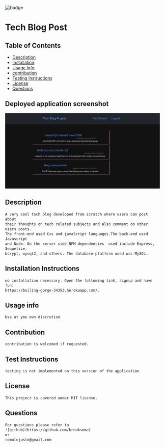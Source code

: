 ![badge](https://img.shields.io/static/v1?label=license&message=MIT&color=<green>)

# Tech Blog Post


    
    

## Table of Contents
    
* [Description](#description)
* [Installation](#installation-instructions)
* [Usage Info](#usage-info)
* [contribution](#contribution)
* [Testing Instructions](#test-instructions)
* [License](#license)
* [Questions](#questions)
    
## Deployed application screenshot

![](public/assets/boiling-gorge-screenshot.png)

## Description
    A very cool tech blog developed from scratch where users can post about
    their thoughts on tech related subjects and also comment on other users posts.
    The front-end used Css and javaScript languages.The back-end used Javascript
    and Node. On the server side NPM dependencies  used include Express, Sequelize, 
    bcrypt, mysql2, and others. The database platform used was MySQL.


## Installation Instructions
    no installation necessary. Open the following link, signup and have fun:
    https://boiling-gorge-34353.herokuapp.com/.

## Usage info
    Use at you own discretion

## Contribution
    contribution is welcomed if requested.

## Test Instructions
    testing is not implemented on this version of the application   

## License
    This project is covered under MIT license.

## Questions
    For questions please refer to 
    ![github](https://github.com/krooksoma)  
    or
    romulojusto@gmail.com
    
